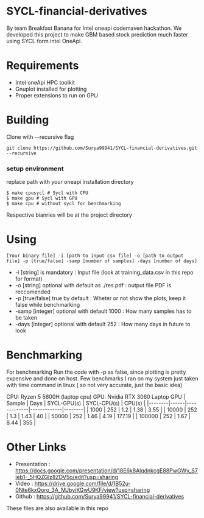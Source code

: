 # SYCL-financial-derivatives
By team Breakfast Banana for Intel oneapi codemaven hackathon. We developed this project to make GBM based stock prediction much faster using SYCL form intel OneApi.

# Requirements
 - Intel oneApi HPC toolkit
 - Gnuplot installed for plotting
 - Proper extensions to run on GPU
 
# Building
Clone with --recursive flag

```git clone https://github.com/Surya99941/SYCL-financial-derivatives.git --recursive```

### setup environment
replace path with your oneapi installation directory

```$ . /opt/intel/oneapi/setvars.sh --include-intel-llvm
$ make cpusycl # Sycl with CPU
$ make gpu # Sycl with GPU
$ make cpu # without sycl for benchmarking
```

Respective bianries will be at the project directory

# Using
```[Your binary file] -i [path to input csv file] -o [path to output file] -p [true/false] -samp [number of samples] -days [number of days]```
 - -i [string] is mandatory : Input file (look at training_data.csv in this repo for format)
 - -o [string] optional with default as ./res.pdf : output file PDF is reccomended
 - -p [true/false] true by default : Wheter or not show the plots, keep it false while benchmarking
 - -samp [integer] optional with default 1000 : How many samples has to be taken
 - -days [integer] optional with default 252 : How many days in future to look

# Benchmarking
For benchmarking Run the code with -p as false, since plotting is pretty expensive and done on host.
Few benchmarks I ran on my system just taken with time command in linux ( so not very accurate, just the basic idea)

CPU: Ryzen 5 5600H (laptop cpu)
GPU: Nvidia RTX 3060 Laptop GPU
| Sample | Days | SYCL-GPU(s) | SYCL-CPU(s) | CPU(s) |
|--------|------|-------------|-------------|--------|
| 1000   | 252  | 1.2         | 1.38        | 3.55   |
| 10000  | 252  | 1.3         | 1.43        | 40     |
| 50000  | 252  | 1.46        | 4.19        | 177.19 |
| 100000 | 252  | 1.67        | 8.44        | 355    |

# Other Links 
 - Presentation : https://docs.google.com/presentation/d/18E6k8AlqdnkcgE88PwGWv_S7leb1-_5HQZGlz8ZDV5o/edit?usp=sharing
 - Video : https://drive.google.com/file/d/1B52u-0Nte6kxQoro_3A_MJbyiKGwU9KF/view?usp=sharing
 - Github : https://github.com/Surya99941/SYCL-financial-derivatives

These files are also available in this repo
